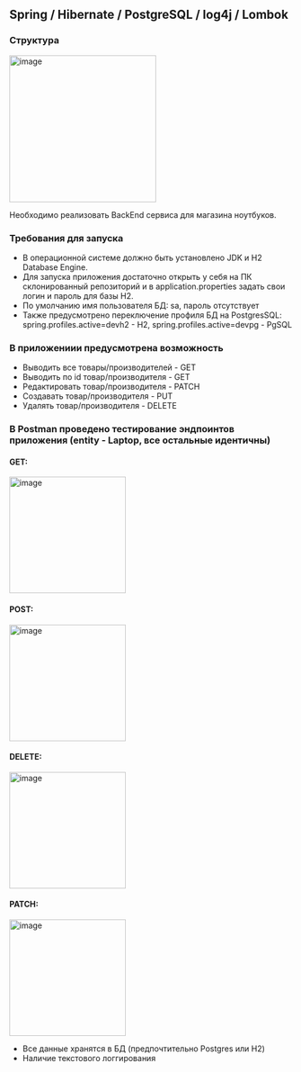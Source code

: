 ## Spring / Hibernate / PostgreSQL / log4j / Lombok
### Структура
<img width="261" alt="image" src="https://github.com/egornowik21/java-computer-shop/assets/114665170/64e193ce-6d23-4e55-9e71-8a33e189a1de">

Необходимо реализовать BackEnd сервиса для магазина ноутбуков.
### Требования для запуска
+ В операционной системе должно быть установлено JDK и H2 Database Engine. 
+ Для запуска приложения достаточно открыть у себя на ПК склонированный репозиторий и в application.properties задать свои логин и пароль для базы H2.
+ По умолчанию имя пользователя БД: sa, пароль отсутствует 
+ Также предусмотрено переключение профиля БД на PostgresSQL: spring.profiles.active=devh2 - H2, spring.profiles.active=devpg - PgSQL 

### В приложениии предусмотрена возможность
+ Выводить все товары/производителей - GET
+ Выводить по id товар/производителя - GET
+ Редактировать товар/производителя - PATCH
+ Создавать товар/производителя - PUT
+ Удалять  товар/производителя - DELETE

### В Postman проведено тестирование эндпоинтов приложения (entity - Laptop, все остальные идентичны) 
#### GET:
<img width="207" alt="image" src="https://github.com/egornowik21/java-computer-shop/assets/114665170/e6c09a43-4e73-457b-b6a8-c16e2ad2de72">

#### POST:
<img width="207" alt="image" src="https://github.com/egornowik21/java-computer-shop/assets/114665170/2ad265d4-0673-401b-890f-8d22352b0e5c">

#### DELETE:
<img width="207" alt="image" src="https://github.com/egornowik21/java-computer-shop/assets/114665170/e2d843dd-444f-43da-93b4-6ca434fc0c00">

#### PATCH: 
<img width="207" alt="image" src="https://github.com/egornowik21/java-computer-shop/assets/114665170/02e4cd5c-a1fd-4126-941d-a1d09c937d46">


+ Все данные хранятся в БД (предпочтительно Postgres или H2)
+ Наличие текстового логгирования
